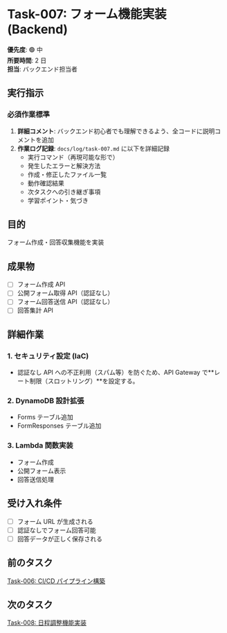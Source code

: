 # Task-007: フォーム機能実装 (Backend)

**優先度**: 🟢 中  
**所要時間**: 2 日  
**担当**: バックエンド担当者

## 実行指示

### 必須作業標準

1. **詳細コメント**: バックエンド初心者でも理解できるよう、全コードに説明コメントを追加
2. **作業ログ記録**: `docs/log/task-007.md` に以下を詳細記録
   - 実行コマンド（再現可能な形で）
   - 発生したエラーと解決方法
   - 作成・修正したファイル一覧
   - 動作確認結果
   - 次タスクへの引き継ぎ事項
   - 学習ポイント・気づき

## 目的

フォーム作成・回答収集機能を実装

## 成果物

- [ ] フォーム作成 API
- [ ] 公開フォーム取得 API（認証なし）
- [ ] フォーム回答送信 API（認証なし）
- [ ] 回答集計 API

## 詳細作業

### 1. セキュリティ設定 (IaC)

- 認証なし API への不正利用（スパム等）を防ぐため、API Gateway で**レート制限（スロットリング）**を設定する。

### 2. DynamoDB 設計拡張

- Forms テーブル追加
- FormResponses テーブル追加

### 3. Lambda 関数実装

- フォーム作成
- 公開フォーム表示
- 回答送信処理

## 受け入れ条件

- [ ] フォーム URL が生成される
- [ ] 認証なしでフォーム回答可能
- [ ] 回答データが正しく保存される

## 前のタスク

[Task-006: CI/CD パイプライン構築](./task-006.md)

## 次のタスク

[Task-008: 日程調整機能実装](./task-008.md)
